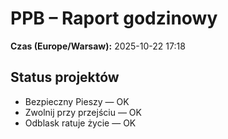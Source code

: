 # PPB – Raport godzinowy
**Czas (Europe/Warsaw):** 2025-10-22 17:18

## Status projektów
- Bezpieczny Pieszy — OK
- Zwolnij przy przejściu — OK
- Odblask ratuje życie — OK

